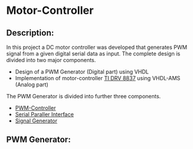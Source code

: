 # Motor-Controller
## Description:
In this project a DC motor controller was developed that generates PWM signal from a given digital serial data as input. The complete design is divided into two major components. 
* Design of a PWM Generator (Digital part) using VHDL
* Implementation of motor-controller [TI DRV 8837](https://www.ti.com/product/DRV8837) using VHDL-AMS (Analog part)

The PWM Generator is divided into further three components.
* [PWM-Controller]( https://github.com/sudipbarua/Motor-Controller/tree/master/PWM_Generator/PWM-Controller)
* [Serial Paraller Interface](https://github.com/sudipbarua/Motor-Controller/tree/master/PWM_Generator/Serial-Parallel-Interface)
* [Signal Generator](https://github.com/sudipbarua/Motor-Controller/tree/master/PWM_Generator/Signal-Generator)
## PWM Generator: 
